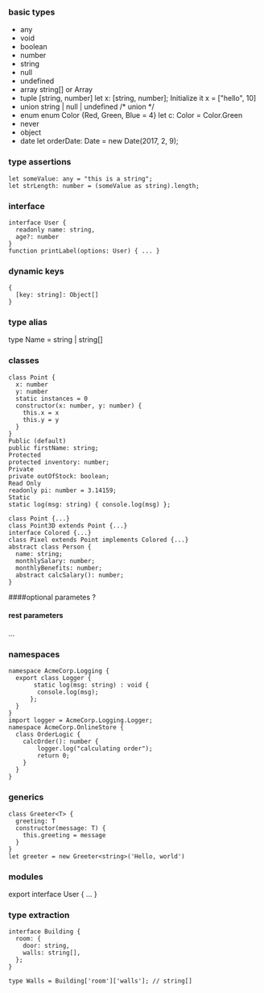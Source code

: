 ### basic types
- any
- void
- boolean
- number
- string 
- null
- undefined
- array  string[]   or  Array<number>
- tuple  [string, number]     let x: [string, number]; Initialize it x = ["hello", 10]
- union  string | null | undefined   /* union */
- enum  enum Color {Red, Green, Blue = 4}    let c: Color = Color.Green
- never 
- object
- date  let orderDate: Date = new Date(2017, 2, 9);



### type assertions
```
let someValue: any = "this is a string";
let strLength: number = (someValue as string).length;
```

###  interface  
```
interface User {
  readonly name: string,
  age?: number
}
function printLabel(options: User) { ... }
```

### dynamic keys
```
{
  [key: string]: Object[]
}
```

### type alias
type Name = string | string[]


### classes
```
class Point {
  x: number
  y: number
  static instances = 0
  constructor(x: number, y: number) {
    this.x = x
    this.y = y
  }
}
Public (default)
public firstName: string;
Protected
protected inventory: number;
Private
private outOfS­tock: boolean;
Read Only
readonly pi: number = 3.14159;
Static
static log(msg: string) { consol­e.l­og(msg) };

class Point {...}
class Point3D extends Point {...}
interface Colored {...}
class Pixel extends Point implements Colored {...}
abstract class Person {
  name: string;
  monthlySalary: number;
  monthlyBenefits: number;
  abstract calcSalary(): number;
}
```

####optional parametes
?

#### rest parameters
...

###  namespaces
```
namespace AcmeCorp.Logging {
  export class Logger {
       static log(msg: string) : void {
        console.log(msg);
      };
  }
}
import logger = AcmeCorp.Logging.Logger;
namespace AcmeCorp.OnlineStore {
  class OrderLogic {
    calcOrder(): number {
        logger.log("calculating order");
        return 0;
    }
  }
}
```

###  generics
```
class Greeter<T> {
  greeting: T
  constructor(message: T) {
    this.greeting = message
  }
}
let greeter = new Greeter<string>('Hello, world')
```

### modules
export interface User { ... }

### type extraction
```
interface Building {
  room: {
    door: string,
    walls: string[],
  };
}

type Walls = Building['room']['walls']; // string[]
```
